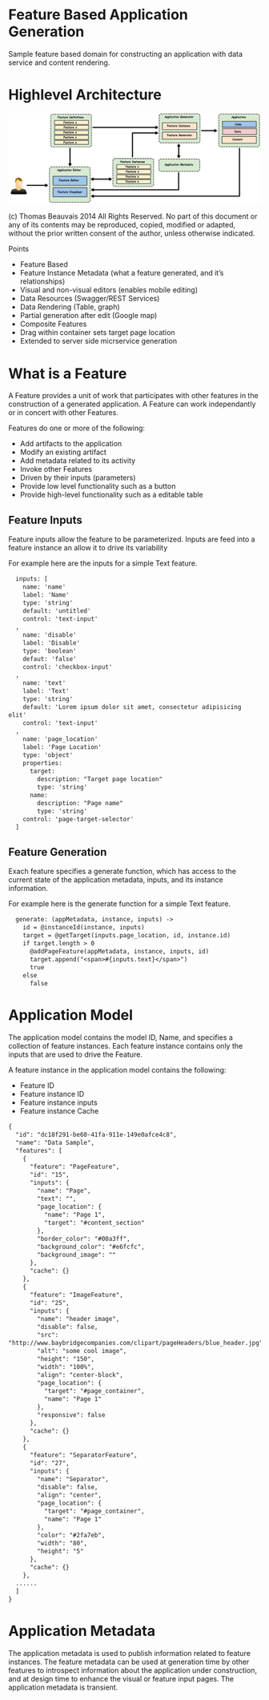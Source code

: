Feature Based Application Generation
==============

Sample feature based domain for constructing an application with data service and content rendering.

# Highlevel Architecture

![Application Architecture](/doc/AppArchitecture.jpg)

(c) Thomas Beauvais 2014 All Rights Reserved.
No part of this document or any of its contents may be reproduced, copied, modified or adapted, without the prior written consent of the author, unless otherwise indicated.


Points
* Feature Based
* Feature Instance Metadata (what a feature generated, and it’s relationships)
* Visual and non-visual editors (enables mobile editing)
* Data Resources (Swagger/REST Services)
* Data Rendering (Table, graph)
* Partial generation after edit (Google map)
* Composite Features
* Drag within container sets target page location
* Extended to server side micrservice generation


# What is a Feature
A Feature provides a unit of work that participates with other features in the construction of a generated application. A Feature can work independantly or in concert with other Features. 

Features do one or more of the following: 

* Add artifacts to the application
* Modify an existing artifact
* Add metadata related to its activity
* Invoke other Features 
* Driven by their inputs (parameters)
* Provide low level functionality such as a button
* Provide high-level functionality such as a editable table

## Feature Inputs
Feature inputs allow the feature to be parameterized. Inputs are feed into a feature instance an allow it to drive its variability  

For example here are the inputs for a simple Text feature.
```
  inputs: [
    name: 'name'
    label: 'Name'
    type: 'string'
    default: 'untitled'
    control: 'text-input'
  ,
    name: 'disable'
    label: 'Disable'
    type: 'boolean'
    defaut: 'false'
    control: 'checkbox-input'
  ,
    name: 'text'
    label: 'Text'
    type: 'string'
    default: 'Lorem ipsum dolor sit amet, consectetur adipisicing elit'
    control: 'text-input'
  ,
    name: 'page_location'
    label: 'Page Location'
    type: 'object'
    properties:
      target:
        description: "Target page location"
        type: 'string'
      name:
        description: "Page name"
        type: 'string'
    control: 'page-target-selector'
  ]

```

## Feature Generation
Exach feature specifies a generate function, which has access to the current state of the application metadata, inputs, and its instance information.

For example here is the generate function for a simple Text feature.
```
  generate: (appMetadata, instance, inputs) ->
    id = @instanceId(instance, inputs)
    target = @getTarget(inputs.page_location, id, instance.id)
    if target.length > 0
      @addPageFeature(appMetadata, instance, inputs, id)
      target.append("<span>#{inputs.text}</span>")
      true
    else
      false
```

# Application Model
The application model contains the model ID, Name, and specifies a collection of feature instances. Each feature instance contains only the inputs that are used to drive the Feature.

A feature instance in the application model contains the following:
* Feature ID
* Feature instance ID
* Feature instance inputs
* Feature instance Cache


```
{
  "id": "dc18f291-be60-41fa-911e-149e0afce4c8",
  "name": "Data Sample",
  "features": [
    {
      "feature": "PageFeature",
      "id": "15",
      "inputs": {
        "name": "Page",
        "text": "",
        "page_location": {
          "name": "Page 1",
          "target": "#content_section"
        },
        "border_color": "#00a3ff",
        "background_color": "#e6fcfc",
        "background_image": ""
      },
      "cache": {}
    },
    {
      "feature": "ImageFeature",
      "id": "25",
      "inputs": {
        "name": "header image",
        "disable": false,
        "src": "http://www.baybridgecompanies.com/clipart/pageHeaders/blue_header.jpg",
        "alt": "some cool image",
        "height": "150",
        "width": "100%",
        "align": "center-block",
        "page_location": {
          "target": "#page_container",
          "name": "Page 1"
        },
        "responsive": false
      },
      "cache": {}
    },
    {
      "feature": "SeparatorFeature",
      "id": "27",
      "inputs": {
        "name": "Separator",
        "disable": false,
        "align": "center",
        "page_location": {
          "target": "#page_container",
          "name": "Page 1"
        },
        "color": "#2fa7eb",
        "width": "80",
        "height": "5"
      },
      "cache": {}
    },
  ......
  ]
}
```

# Application Metadata
The application metadata is used to publish information related to feature instances. The feature metadata can be used at generation time by other features to introspect information about the application under construction, and at design time to enhance the visual or feature input pages. The application metadata is transient.
